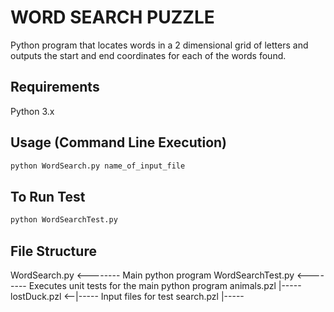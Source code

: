 # WORD SEARCH PUZZLE

Python program that locates words in a 2 dimensional grid of letters and outputs the start
and end coordinates for each of the words found.

## Requirements

Python 3.x

## Usage (Command Line Execution)

```python
python WordSearch.py name_of_input_file
```

## To Run Test

```python
python WordSearchTest.py
```

## File Structure

WordSearch.py     <--------  Main python program
WordSearchTest.py <--------  Executes unit tests for the main python program
animals.pzl          |-----
lostDuck.pzl      <--|-----  Input files for test 
search.pzl           |-----

